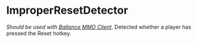 # ImproperResetDetector

*Should be used with [Ballance MMO Client](https://github.com/Swung0x48/BallanceMMO)*. Detected whether a player has pressed the Reset hotkey.
